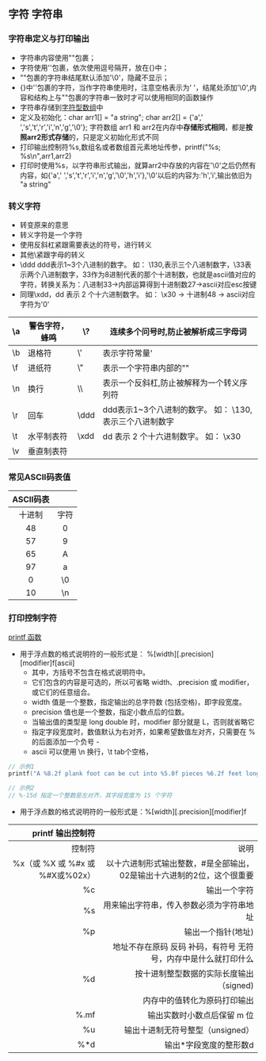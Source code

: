 ## 字符 字符串

### 字符串定义与打印输出
- 字符串内容使用""包裹；
- 字符使用''包裹，依次使用逗号隔开，放在{}中；
- ""包裹的字符串结尾默认添加'\0'，隐藏不显示；
- {}中''包裹的字符，当作字符串使用时，注意空格表示为' '，结尾处添加'\0',内容和结构上与""包裹的字符串一致时才可以使用相同的函数操作
- 字符串存储到[字符型数组](../Array/array.md/#字符串数组)中
- 定义及初始化：char arr1[] = "a string";  char arr2[] = {'a',' ','s','t','r','i','n','g','\0'}; 字符数组 arr1 和 arr2在内存中**存储形式相同**，都是**按照arr2形式存储**的，只是定义初始化形式不同
- 打印输出控制符%s,数组名或者数组首元素地址传参，printf("%s; %s\n",arr1,arr2)
- 打印时使用%s，以字符串形式输出，就算arr2中存放的内容在'\0'之后仍然有内容，如{'a',' ','s','t','r','i','n','g','\0','h','i'},'\0'以后的内容为:'h','i',输出依旧为 "a string"

### 转义字符
- 转变原来的意思
- 转义字符是一个字符
- 使用反斜杠紧跟需要表达的符号，进行转义
- 其他\紧跟字母的转义
- \ddd ddd表示1~3个八进制的数字。 如： \130,表示三个八进制数字，\33表示两个八进制数字，33作为8进制代表的那个十进制数，也就是ascii值对应的字符，转换关系为：八进制33->内部运算得到十进制数27->ascii对应esc按键
- 同理\xdd，dd 表示 2 个十六进制数字。 如： \x30 -> 十进制48 -> ascii对应字符为'0'

| \a  | 警告字符，蜂鸣 | \\?    | 连续多个问号时,防止被解析成三字母词 |
|---|---|---|---|
| \b | 退格符 | \\' | 表示字符常量' |
| \f  | 进纸符 | \\" | 表示一个字符串内部的"" |
| \n  | 换行 | \\\ | 表示一个反斜杠,防止被解释为一个转义序列符 |
| \r  | 回车 | \ddd | ddd表示1~3个八进制的数字。 如： \130,表示三个八进制数字 |
| \t  | 水平制表符 | \xdd | dd 表示 2 个十六进制数字。 如： \x30 |
| \v  | 垂直制表符 |  |  |


### 常见ASCII码表值

| ASCII码表 |  |
|:---:|:---:|
| 十进制 | 字符 |
| 48 | 0 |
| 57 | 9 |
| 65 | A |
| 97 | a |
| 0 | \0 |
| 10 | \n |

### 打印控制字符

[printf 函数](../LibFunctions/LibFunction.md/#int-printf)

- 用于浮点数的格式说明符的一般形式是： %[width][.precision][modifier]f[ascii]
  - 其中，方括号不包含在格式说明符中。
  - 它们包含的内容是可选的，所以可省略 width、.precision 或 modifier，或它们的任意组合。
  - width 值是一个整数，指定输出的总字符数 (包括空格)，即字段宽度。
  - precision 值也是一个整数，指定小数点后的位数。
  - 当输出值的类型是 long double 时，modifier 部分就是 L，否则就省略它
  - 指定字段宽度时，数值默认为右对齐，如果希望数值左对齐，只需要在 % 的后面添加一个负号 -
  - ascii 可以使用 \n 换行，\t tab个空格，

```C
// 示例1
printf("A %8.2f plank foot can be cut into %5.0f pieces %6.2f feet long.\n",plank_length, piece_count, piece_length);

// 示例2
// %-15d 指定一个整数是左对齐，其字段宽度为 15 个字符
```

- 用于浮点数的格式说明符的一般形式是：%[width][.precision][modifier]f


|               printf 输出控制符 |                                                              |
| ------------------------------: | -----------------------------------------------------------: |
|                          控制符 |                                                         说明 |
| %x（或 %X 或 %#x 或 %#X或%02x） | 以十六进制形式输出整数，#是全部输出，02是输出十六进制的2位，这个很重要 |
|                              %c |                                                 输出一个字符 |
|                              %s |                     用来输出字符串，传入参数必须为字符串地址 |
|                              %p |                                           输出一个指针(地址) |
|                                 | 地址不存在原码 反码 补码，有符号 无符号，内存中是什么就打印什么 |
|                              %d |                      按十进制整型数据的实际长度输出（signed) |
|                                 |                                 内存中的值转化为原码打印输出 |
|                            %.mf |                                  输出实数时小数点后保留 m 位 |
|                              %u |                             输出十进制无符号整型（unsigned） |
|                             %*d |                                      输出\*字段宽度的整形数d |

